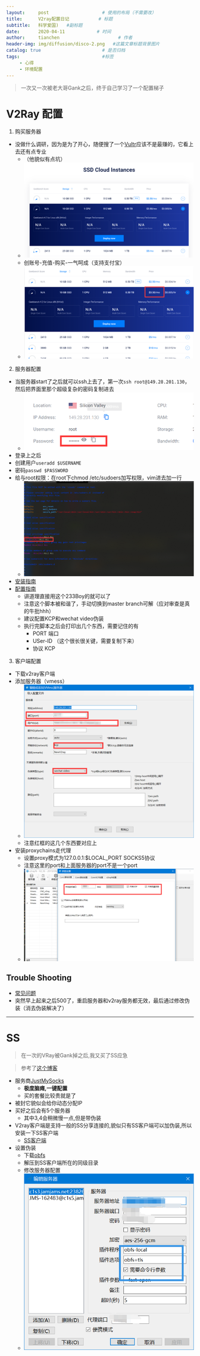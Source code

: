 ```yaml
---
layout:     post                    # 使用的布局（不需要改）
title:      V2ray配置日记           # 标题 
subtitle:   科学爱国)   #副标题
date:       2020-04-11            # 时间
author:     tianchen                      # 作者
header-img: img/diffusion/disco-2.png   #这篇文章标题背景图片  
catalog: true                       # 是否归档
tags:                               #标签
     - 心得
     - 环境配置
---
```


> 一次又一次被老大哥Gank之后，终于自己学习了一个配置梯子

# V2Ray 配置

1. 购买服务器

* 没做什么调研，因为是为了开心，随便搜了一个[Vultr](https://www.vultr.com/products/cloud-compute/)应该不是最赚的，它看上去还有点专业
  * （他貌似有点坑）
  * ![](https://github.com/A-suozhang/MyPicBed/raw/master/img/20200206093039.png)
  * 创账号-充值-购买-一气呵成（支持支付宝）
  * ![](https://github.com/A-suozhang/MyPicBed/raw/master/img/20200206092903.png)

2. 服务器配置

* 当服务器start了之后就可以ssh上去了，第一次```ssh root@149.28.201.130```，然后把界面里那个超级复杂的密码复制进去
  * ![](https://github.com/A-suozhang/MyPicBed/raw/master/img/20200206093217.png)
* 登录上之后
* 创建用户```useradd $USERNAME```
* 密码```passwd $PASSWORD```
* 给与root权限：在root下chmod /etc/sudoers加写权限，vim进去加一行
  * ![](https://github.com/A-suozhang/MyPicBed/raw/master/img/20200206093457.png) 
* [安装指南](https://toutyrater.github.io/prep/install.html)
* [配置指南](https://github.com/233boy/v2ray/wiki/V2Ray%E4%B8%80%E9%94%AE%E5%AE%89%E8%A3%85%E8%84%9A%E6%9C%AC)
  * 讲道理直接用这个233Boy的就可以了
  * 注意这个脚本被和谐了，手动切换到master branch可解（应对审查是真的牛批hhh）
  * 建议配置KCP和wechat video伪装
  * 执行完脚本之后会打印出几个东西，需要记住的有
    * PORT 端口
    * USer-ID （这个很长很关键，需要复制下来）
    * 协议 KCP
  
3. 客户端配置
* 下载v2ray客户端
* 添加服务器（vmess）
  * ![](https://github.com/A-suozhang/MyPicBed/raw/master/img/20200206112610.png)
  * 注意红框的这几个东西要对应上
* 安装proxychains走代理
  * 设置proxy模式为127.0.0.1:$LOCAL_PORT SOCKS5协议
  * 注意这里的port和上面服务器的port不是一个port
  * ![](https://github.com/A-suozhang/MyPicBed/raw/master/img/20200206112833.png)


## Trouble Shooting
* [常见问题](https://233v2.com/post/10/)
* 突然早上起来之后500了，重启服务器和v2ray服务都无效，最后通过修改伪装（消去伪装解决了）

---

# SS

> 在一次的VRay被Gank掉之后,我又买了SS应急

> 参考了[这个博客](https://la4ji.blogspot.com/2018/07/simple-obfs.html)

* 服务商[JustMySocks](https://justmysocks2.net/members/clientarea.php?action=productdetails&id=162483)
  * **极度脑瘫,一键配置**
  * 买的套餐比较贵就是了
* 被封它貌似会给你动态分配IP
* 买好之后会有5个服务器
  * 其中3,4会稍微慢一点,但是带伪装
* V2ray客户端是支持一般的SS分享连接的,貌似只有SS客户端可以加伪装,所以安装一下SS客户端
  * [SS客户端](https://github.com/shadowsocks/shadowsocks-windows/releases)
* 设置伪装
  * 下载[obfs](https://github.com/shadowsocks/simple-obfs/releases)
  * 解压到SS客户端所在的同级目录
  * 修改服务器配置
  * ![](https://github.com/A-suozhang/MyPicBed/raw/master/img/20200411190744.png)